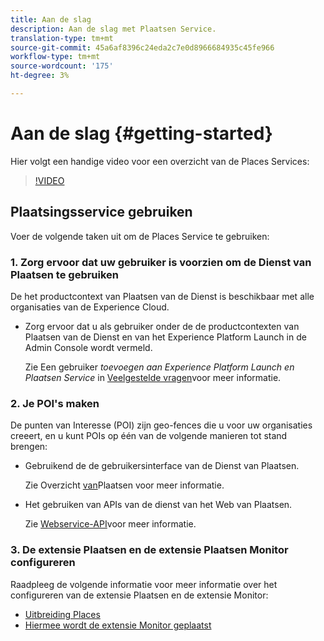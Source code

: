 ```yaml
---
title: Aan de slag
description: Aan de slag met Plaatsen Service.
translation-type: tm+mt
source-git-commit: 45a6af8396c24eda2c7e0d8966684935c45fe966
workflow-type: tm+mt
source-wordcount: '175'
ht-degree: 3%

---
```



# Aan de slag {#getting-started}

Hier volgt een handige video voor een overzicht van de Places Services:

<!--
Test of different youtube link for exl
-->

>[!VIDEO](https://video.tv.adobe.com/v/41647)

## Plaatsingsservice gebruiken

Voer de volgende taken uit om de Places Service te gebruiken:

### 1. Zorg ervoor dat uw gebruiker is voorzien om de Dienst van Plaatsen te gebruiken

De het productcontext van Plaatsen van de Dienst is beschikbaar met alle organisaties van de Experience Cloud.

* Zorg ervoor dat u als gebruiker onder de de productcontexten van Plaatsen van de Dienst en van het Experience Platform Launch in de Admin Console wordt vermeld.

   Zie Een gebruiker *toevoegen aan Experience Platform Launch en Plaatsen Service* in [Veelgestelde vragen](/help/places-gain-access.md)voor meer informatie.


### 2. Je POI&#39;s maken

De punten van Interesse (POI) zijn geo-fences die u voor uw organisaties creeert, en u kunt POIs op één van de volgende manieren tot stand brengen:

* Gebruikend de de gebruikersinterface van de Dienst van Plaatsen.

   Zie Overzicht [van](/help/poi-mgmt-ui/poi-mgmt-ui-overview.md)Plaatsen voor meer informatie.

* Het gebruiken van APIs van de dienst van het Web van Plaatsen.

   Zie [Webservice-API](/help/web-service-api/places-web-services.md)voor meer informatie.


### 3. De extensie Plaatsen en de extensie Plaatsen Monitor configureren

Raadpleeg de volgende informatie voor meer informatie over het configureren van de extensie Plaatsen en de extensie Monitor:

* [Uitbreiding Places](/help/places-ext-aep-sdks/places-extension/places-extension.md)
* [Hiermee wordt de extensie Monitor geplaatst](/help/places-ext-aep-sdks/places-monitor-extension/places-monitor-extension.md)
